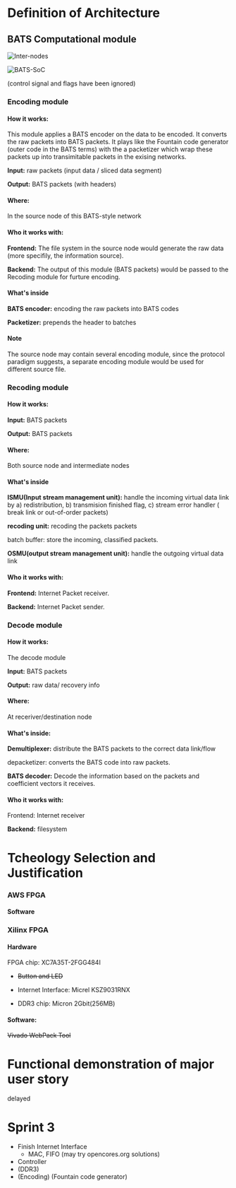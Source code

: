 # Definition of Architecture



## BATS Computational module 



![Inter-nodes](https://github.com/blairtyx/EC601/blob/master/team_project/Sprint-reports/img/s2-Inter-nodes.png)





![BATS-SoC](https://github.com/blairtyx/EC601/blob/master/team_project/Sprint-reports//img/s2-side-notes.png)



(control signal and flags have been ignored)





### Encoding module

#### How it works:

This module applies a BATS encoder on the data to be encoded. It converts the raw packets into BATS packets. It plays like the Fountain code generator (outer code in the BATS terms) with the a packetizer which wrap these packets up into transimitable packets in the exising networks. 

**Input:** raw packets (input data / sliced data segment)

**Output:** BATS packets (with headers)

#### Where:

In the source node of this BATS-style network

#### Who it works with:

**Frontend:** The file system in the source node would generate the raw data (more specifily, the information source). 

**Backend:** The output of this module (BATS packets) would be passed to the Recoding module for furture encoding. 

#### What's inside

**BATS encoder:** encoding the raw packets into BATS codes 

**Packetizer:** prepends the header to batches

#### Note

The source node may contain several encoding module, since the protocol paradigm suggests, a separate encoding module would be used for different source file. 



### Recoding module

#### How it works:

**Input:** BATS packets

**Output:** BATS packets

#### Where:

Both source node and intermediate nodes

#### What's inside

**ISMU(Input stream management unit):** handle the incoming virtual data link by a) redistribution, b) transmision finished flag, c)  stream error handler ( break link or out-of-order packets)

**recoding unit:** recoding the packets packets

batch buffer: store the incoming, classified packets.

**OSMU(output stream management unit):** handle the outgoing virtual data link

#### Who it works with: 

**Frontend:** Internet Packet receiver. 

**Backend:** Internet Packet sender.





### Decode module

#### How it works: 

The decode module 

**Input:** BATS packets

**Output:** raw data/ recovery info

#### Where:

At receriver/destination node

#### What's inside:

**Demultiplexer:** distribute the BATS packets to the correct data link/flow

depacketizer: converts the BATS code into raw packets.

**BATS decoder:** Decode the information based on the packets and coefficient vectors it receives.

#### Who it works with: 

Frontend: Internet receiver

**Backend:** filesystem



# Tcheology Selection and Justification

### AWS FPGA

#### Software

### Xilinx FPGA 

#### Hardware

FPGA chip: XC7A35T-2FGG484I 

- ~~Button and LED~~

- Internet Interface: Micrel KSZ9031RNX

- DDR3 chip: Micron 2Gbit(256MB)

#### Software: 
~~Vivado WebPack Tool~~




# Functional demonstration of major user story



delayed





# Sprint 3

- Finish Internet Interface
  -  MAC, FIFO (may try opencores.org solutions)
- Controller
- (DDR3)
- (Encoding) (Fountain code generator)